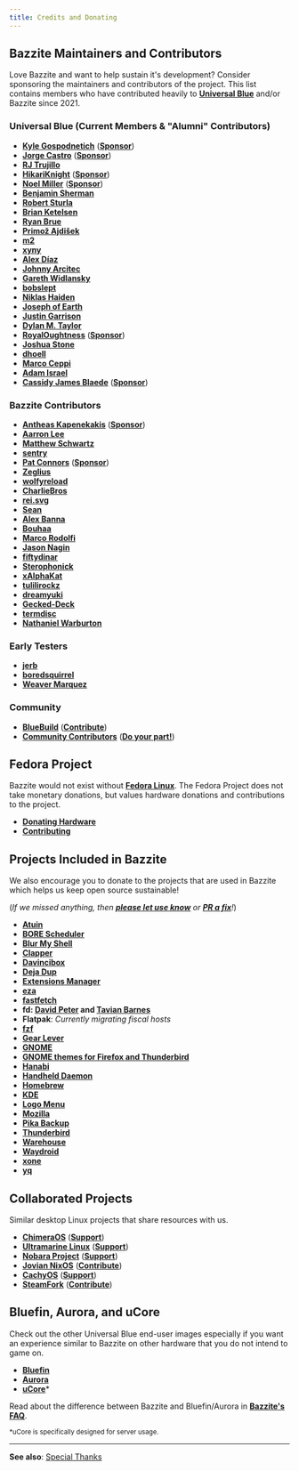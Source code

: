 ```yaml
---
title: Credits and Donating
---
```


## Bazzite Maintainers and Contributors

Love Bazzite and want to help sustain it's development?  Consider sponsoring the maintainers and contributors of the project.  This list contains members who have contributed heavily to [**Universal Blue**](https://ublue.it) and/or Bazzite since 2021.

### Universal Blue (Current Members & "Alumni" Contributors)
- [**Kyle Gospodnetich**](https://github.com/KyleGospo) ([**Sponsor**](https://github.com/sponsors/KyleGospo))
- [**Jorge Castro**](https://github.com/castrojo) ([**Sponsor**](https://github.com/sponsors/castrojo/))
- [**RJ Trujillo**](https://github.com/EyeCantCU)
- [**HikariKnight**](https://github.com/HikariKnight) ([**Sponsor**](https://github.com/sponsors/HikariKnight))
- [**Noel Miller**](https://github.com/noelmiller) ([**Sponsor**](https://github.com/sponsors/noelmiller))
- [**Benjamin Sherman**](https://github.com/bsherman)
- [**Robert Sturla**](https://github.com/p5)
- [**Brian Ketelsen**](https://github.com/bketelsen)
- [**Ryan Brue**](https://github.com/ryanabx)
- [**Primož Ajdišek**](https://github.com/bigpod98)
- [**m2**](https://github.com/m2Giles)
- [**xyny**](https://github.com/xynydev)
- [**Alex Díaz**](https://github.com/akdev1l)
- [**Johnny Arcitec**](https://github.com/Arcitec)
- [**Gareth Widlansky**](https://github.com/gerblesh)
- [**bobslept**](https://github.com/bobslept)
- [**Niklas Haiden**](https://github.com/NiHaiden)
- [**Joseph of Earth**](https://universal-blue.discourse.group/u/joseph_of_earth/summary)
- [**Justin Garrison**](https://github.com/rothgar)
- [**Dylan M. Taylor**](https://github.com/dylanmtaylor)
- [**RoyalOughtness**](https://github.com/RoyalOughtness) ([**Sponsor**](https://github.com/sponsors/RoyalOughtness))
- [**Joshua Stone**](https://github.com/joshua-stone)
- [**dhoell**](https://github.com/dhoell)
- [**Marco Ceppi**](https://github.com/marcoceppi)
- [**Adam Israel**](https://github.com/AdamIsrael)
- [**Cassidy James Blaede**](https://github.com/cassidyjames) ([**Sponsor**](https://github.com/sponsors/cassidyjames))

### Bazzite Contributors
- [**Antheas Kapenekakis**](https://github.com/antheas) ([**Sponsor**](https://github.com/sponsors/antheas))
- [**Aarron Lee**](https://github.com/aarron-lee)
- [**Matthew Schwartz**](https://github.com/matte-schwartz)
- [**sentry**](https://copr.fedorainfracloud.org/coprs/sentry/)
- [**Pat Connors**](https://github.com/nicknamenamenick) ([**Sponsor**](https://github.com/sponsors/nicknamenamenick))
- [**Zeglius**](https://github.com/Zeglius)
- [**wolfyreload**](https://github.com/wolfyreload)
- [**CharlieBros**](https://github.com/CharlieBros)
- [**rei.svg**](https://github.com/reisvg)
- [**Sean**](https://github.com/SuperRiderTH)
- [**Alex Banna**](https://github.com/abanna)
- [**Bouhaa**](https://github.com/BoukeHaarsma23)
- [**Marco Rodolfi**](https://github.com/RodoMa92)
- [**Jason Nagin**](https://github.com/JasonN3)
- [**fiftydinar**](https://github.com/fiftydinar)
- [**Sterophonick**](https://github.com/Sterophonick)
- [**xAlphaKat**](https://github.com/xAlphaKAT)
- [**tulilirockz**](https://github.com/tulilirockz)
- [**dreamyuki**](https://github.com/dreamyukii)
- [**Gecked-Deck**](https://github.com/Gecked-Deck)
- [**termdisc**](https://github.com/termdisc)
- [**Nathaniel Warburton**](https://github.com/storyaddict)

### Early Testers

- [**jerb**](https://github.com/jerbmega)
- [**boredsquirrel**](https://github.com/boredsquirrel)
- [**Weaver Marquez**](https://github.com/weavermarquez)

### Community 
- [**BlueBuild**](https://blue-build.org/) ([**Contribute**](https://blue-build.org/learn/contributing/))
- [**Community Contributors**](https://github.com/ublue-os/bazzite/graphs/contributors) ([**Do your part!**](https://docs.bazzite.gg/Advanced/contributing/))

## Fedora Project

Bazzite would not exist without [**Fedora Linux**](https://fedoraproject.org/).  The Fedora Project does not take monetary donations, but values hardware donations and contributions to the project.

- [**Donating Hardware**](https://fedoraproject.org/wiki/Donations)
- [**Contributing**](https://fedoraproject.org/wiki/Contribute)

## Projects Included in Bazzite

We also encourage you to donate to the projects that are used in Bazzite which helps us keep open source sustainable!

(*If we missed anything, then [**please let use know**](https://github.com/KyleGospo/docs.bazzite.gg/issues) or [**PR a fix**](https://github.com/KyleGospo/docs.bazzite.gg/blob/main/src/donations.md)!*)

- [**Atuin**](https://github.com/sponsors/atuinsh)
- [**BORE Scheduler**](https://ko-fi.com/firelzrd)
- [**Blur My Shell**](https://github.com/sponsors/aunetx)
- [**Clapper**](https://liberapay.com/Clapper)
- [**Davincibox**](https://ko-fi.com/akzel94)
- [**Deja Dup**](https://liberapay.com/DejaDup)
- [**Extensions Manager**](https://github.com/sponsors/mjakeman)
- [**eza**](https://github.com/sponsors/cafkafk)
- [**fastfetch**](https://github.com/sponsors/LinusDierheimer)
- **fd: [David Peter](https://github.com/sponsors/sharkdp) and [Tavian Barnes](https://github.com/sponsors/tavianator)**
- **Flatpak**: *Currently migrating fiscal hosts*
- [**fzf**](https://github.com/sponsors/junegunn)
- [**Gear Lever**](https://ko-fi.com/mijorus)
- [**GNOME**](https://www.gnome.org/donate/)
- [**GNOME themes for Firefox and Thunderbird**](https://www.patreon.com/rafaelmardojai)
- [**Hanabi**](https://ko-fi.com/jeffshee)
- [**Handheld Daemon**](https://github.com/sponsors/antheas)
- [**Homebrew**](https://github.com/Homebrew/brew#donations)
- [**KDE**](https://kde.org/donate/)
- [**Logo Menu**](https://github.com/sponsors/Aryan20)
- [**Mozilla**](https://foundation.mozilla.org/en/?form=donate&gad_source=1)
- [**Pika Backup**](https://opencollective.com/pika-backup)
- [**Thunderbird**](https://www.thunderbird.net/en-US/donate/)
- [**Warehouse**](https://ko-fi.com/heliguy)
- [**Waydroid**](https://opencollective.com/waydroid/donate)
- [**xone**](https://www.paypal.com/donate?hosted_button_id=BWUECKFDNY446)
- [**yq**](https://github.com/sponsors/mikefarah)

## Collaborated Projects

Similar desktop Linux projects that share resources with us.

- [**ChimeraOS**](https://chimeraos.org/) ([**Support**](https://opencollective.com/chimeraos/donate))
- [**Ultramarine Linux**](https://ultramarine-linux.org/) ([**Support**](https://github.com/sponsors/FyraLabs))
- [**Nobara Project**](https://nobaraproject.org/download-nobara/) ([**Support**](https://www.patreon.com/gloriouseggroll))
- [**Jovian NixOS**](https://jovian-experiments.github.io/Jovian-NixOS/) ([**Contribute**](https://github.com/Jovian-Experiments/Jovian-NixOS/blob/development/CONTRIBUTING.md))
- [**CachyOS**](https://cachyos.org/) ([**Support**](https://www.patreon.com/CachyOS))
- [**SteamFork**](https://wiki.steamfork.org/) ([**Contribute**](https://github.com/SteamFork#support))

## Bluefin, Aurora, and uCore

Check out the other Universal Blue end-user images especially if you want an experience similar to Bazzite on other hardware that you do not intend to game on.

- [**Bluefin**](https://projectbluefin.io/)
- [**Aurora**](https://getaurora.dev/)
- [**uCore**](https://projectucore.io)*

Read about the difference between Bazzite and Bluefin/Aurora in [**Bazzite's FAQ**](https://docs.bazzite.gg/General/FAQ/#what-is-the-difference-between-bluefin-aurora-and-bazzite).  

<sub>*uCore is specifically designed for server usage.</sub>

<hr>

**See also**: [Special Thanks](https://github.com/ublue-os/bazzite/blob/main/README.md#special-thanks)
